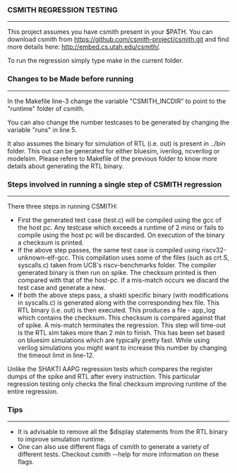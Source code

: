 ### CSMITH REGRESSION TESTING ###
---------------------------------

This project assumes you have csmith present in your $PATH. You can download csmith from https://github.com/csmith-project/csmith.git and find more details here: http://embed.cs.utah.edu/csmith/.

To run the regression simply type make in the current folder.

### Changes to be Made before running ###
-----------------------------------------

In the Makefile line-3 change the variable "CSMITH_INCDIR" to point to the "runtime" folder of csmith. 

You can also change the number testcases to be generated by changing the variable "runs" in line 5.

It also assumes the binary for simulation of RTL (i.e. out) is present in ../bin folder. This out can be generated for either bluesim, iverilog, ncverilog or modelsim. Please refere to Makefile of the previous folder to know more details about generating the RTL binary.

### Steps involved in running a single step of CSMITH regression ###
--------------------------------------------------------------------
There three steps in running CSMITH:

*	First the generated test case (test.c) will be compiled using the gcc of the host pc. Any testcase which exceeds a runtime of 2 mins or fails to compile using the host pc will be discarded. On execution of the binary a checksum is printed.
* 	If the above step passes, the same test case is compiled using riscv32-unknown-elf-gcc. This compilation uses some of the files (such as crt.S, syscalls.c) taken from UCB's riscv-benchmarks folder. The compiler generated binary is then run on spike. The checksum printed is then compared with that of the host-pc. If a mis-match occurs we discard the test case and generate a new.
*	If both the above steps pass, a shakti specific binary (with modifications in syscalls.c) is generated along with the corresponding hex file. This RTL binary (i.e. out) is then executed. This produces a file - app_log which contains the checksum. This checksum is compared against that of spike. A mis-match terminates the regression. This step will time-out is the RTL sim takes more than 2 min to finish. This has been set based on bluesim simulations which are typically pretty fast. While using verilog simulations you might want to increase this number by changing the timeout limit in line-12.

Unlike the SHAKTI AAPG regression tests which compares the register dumps of the spike and RTL after every instruction. This particular regression testing only checks the final checksum improving runtime of the entire regression.

### Tips ###
------------

*	It is advisable to remove all the $display statements from the RTL binary to improve simulation runtime. 
*	One can also use different flags of csmith to generate a variety of different tests. Checkout csmith --help for more information on these flags. 

